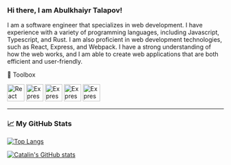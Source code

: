 ### Hi there, I am Abulkhaiyr Talapov!

I am a software engineer that specializes in web development. I have experience with a variety of programming languages, including Javascript, Typescript, and Rust. I am also proficient in web development technologies, such as React, Express, and Webpack. I have a strong understanding of how the web works, and I am able to create web applications that are both efficient and user-friendly.

🧰 Toolbox

<img src="https://user-images.githubusercontent.com/81620918/155963389-e341f176-67bf-4e7d-8f7f-5f980dd2925e.png" alt="React Logo" width="40" height="40"/>  <img src="https://cdn.worldvectorlogo.com/logos/postgresql.svg" alt="Express Logo" width="40" height="40"/>  <img src="https://cdn.worldvectorlogo.com/logos/tailwind-css-2.svg" alt="Express Logo" width="40" height="40"/>  <img src="https://cdn.worldvectorlogo.com/logos/docker.svg" alt="Express Logo" width="40" height="40"/>  <img src="https://cdn.worldvectorlogo.com/logos/webpack-icon.svg" alt="Express Logo" width="40" height="40"/>
 
---

### &#x1f4c8; My GitHub Stats

[![Top Langs](https://github-readme-stats.vercel.app/api/top-langs/?username=abzh423&hide=java,html,css&theme=onedark)](https://github.com/anuraghazra/github-readme-stats)

[![Catalin's GitHub stats](https://github-readme-stats.vercel.app/api?username=abzh423&theme=onedark)](https://github.com/anuraghazra/github-readme-stats)
